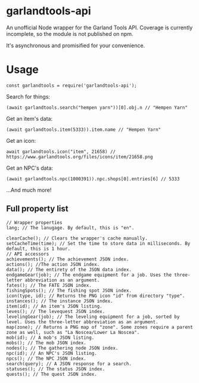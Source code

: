 # garlandtools-api
An unofficial Node wrapper for the Garland Tools API. Coverage is currently incomplete, so the module is not published on npm.

It's asynchronous and promisified for your convenience.
# Usage
```
const garlandtools = require('garlandtools-api');
```

Search for things:
```
(await garlandtools.search("hempen yarn"))[0].obj.n // "Hempen Yarn"
```

Get an item's data:
```
(await garlandtools.item(5333)).item.name // "Hempen Yarn"
```

Get an icon:
```
await garlandtools.icon("item", 21658) // https://www.garlandtools.org/files/icons/item/21658.png
```

Get an NPC's data:
```
(await garlandtools.npc(1000391)).npc.shops[0].entries[6] // 5333
```

...And much more!
## Full property list
```
// Wrapper properties
lang; // The lanugage. By default, this is "en".

clearCache(); // Clears the wrapper's cache manually.
setCacheTime(time); // Set the time to store data in milliseconds. By default, this is 1 hour.
// API accessors
achievements(); // The achievement JSON index.
actions(); //The action JSON index.
data(); // The entirety of the JSON data index.
endgameGear(job); // The endgame equipment for a job. Uses the three-letter abbreviation as an argument.
fates(); // The FATE JSON index.
fishingSpots(); // The fishing spot JSON index.
icon(type, id); // Returns the PNG icon "id" from directory "type".
instances(); // The instance JSON index.
item(id); // An item's JSON listing.
leves(); // The levequest JSON index.
levelingGear(job); // The leveling equipment for a job, sorted by level. Uses the three-letter abbreviation as an argument.
map(zone); // Returns a PNG map of "zone". Some zones require a parent zone as well, such as "La Noscea/Lower La Noscea".
mob(id); // A mob's JSON listing.
mobs(); // The mob JSON index.
nodes(); // The gathering node JSON index.
npc(id); // An NPC's JSON listing.
npcs(); // The NPC JSON index.
search(query); // A JSON response for a search.
statuses(); // The status JSON index.
quests(); // The quest JSON index.
```
